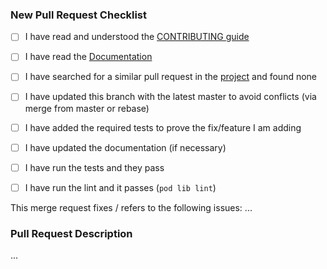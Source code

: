 ### New Pull Request Checklist

* [ ] I have read and understood the [CONTRIBUTING guide](https://github.com/CocoaLumberjack/CocoaLumberjack/blob/master/.github/CONTRIBUTING.md)
* [ ] I have read the [Documentation](http://cocoadocs.org/docsets/CocoaLumberjack/)
* [ ] I have searched for a similar pull request in the [project](https://github.com/CocoaLumberjack/CocoaLumberjack/pulls) and found none

* [ ] I have updated this branch with the latest master to avoid conflicts (via merge from master or rebase)
* [ ] I have added the required tests to prove the fix/feature I am adding
* [ ] I have updated the documentation (if necessary)
* [ ] I have run the tests and they pass
* [ ] I have run the lint and it passes (`pod lib lint`)

This merge request fixes / refers to the following issues: ...

### Pull Request Description

...


